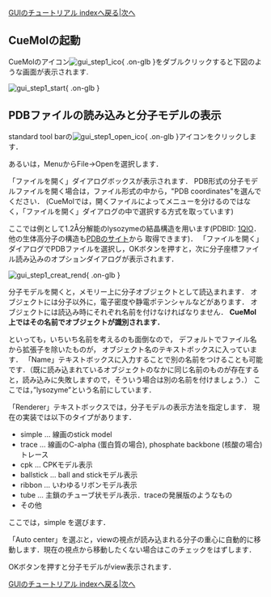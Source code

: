 [GUIのチュートリアル indexへ戻る](../../../Documents/GUIのチュートリアル/)|[次へ](../../../Documents/GUIのチュートリアル/Step2)



## CueMolの起動

CueMolのアイコン![gui_step1_ico](../../../assets/images/Documents/GUIのチュートリアル/Step1/gui_step1_ico.png){ .on-glb }をダブルクリックすると下図のような画面が表示されます.

![gui_step1_start](../../../assets/images/Documents/GUIのチュートリアル/Step1/gui_step1_start.png){ .on-glb }


## PDBファイルの読み込みと分子モデルの表示

standard tool barの![gui_step1_open_ico](../../../assets/images/Documents/GUIのチュートリアル/Step1/gui_step1_open_ico.png){ .on-glb }アイコンをクリックします．

あるいは，MenuからFile→Openを選択します．

「ファイルを開く」ダイアログボックスが表示されます． PDB形式の分子モデルファイルを開く場合は，ファイル形式の中から，"PDB coordinates"を選んでください． (CueMolでは，開くファイルによってメニューを分けるのではなく，「ファイルを開く」ダイアログの中で選択する方式を取っています)

ここでは例として1.2Å分解能のlysozymeの結晶構造を用います(PDBID:
[1QIO](http://pdbbeta.rcsb.org/pdb/explore.do?structureId=1qio)．
他の生体高分子の構造も[PDBのサイト](http://www.rcsb.org/pdb/)から
取得できます)．
「ファイルを開く」ダイアログでPDBファイルを選択し，OKボタンを押すと，次に分子座標ファイル読み込みのオプションダイアログが表示されます．

![gui_step1_creat_rend](../../../assets/images/Documents/GUIのチュートリアル/Step1/gui_step1_creat_rend.png){ .on-glb }

分子モデルを開くと，メモリー上に分子オブジェクトとして読込まれます．
オブジェクトには分子以外に，電子密度や静電ポテンシャルなどがあります．
オブジェクトには読込み時にそれぞれ名前を付けなければなりません．
**CueMol上ではその名前でオブジェクトが識別されます．**

といっても，いちいち名前を考えるのも面倒なので，
デフォルトでファイル名から拡張子を除いたものが，
オブジェクト名のテキストボックスに入っています．
「Name」テキストボックスに入力することで別の名前をつけることも可能です．（既に読み込まれているオブジェクトのなかに同じ名前のものが存在すると，読み込みに失敗しますので，そういう場合は別の名前を付けましょう．）
ここでは，”lysozyme”という名前にしています．


「Renderer」テキストボックスでは，分子モデルの表示方法を指定します．
現在の実装では以下のタイプがあります．


*  simple … 線画のstick model
*  trace … 線画のC-alpha (蛋白質の場合), phosphate backbone (核酸の場合) トレース
*  cpk … CPKモデル表示
*  ballstick … ball and stickモデル表示
*  ribbon … いわゆるリボンモデル表示
*  tube … 主鎖のチューブ状モデル表示．traceの発展版のようなもの
*  その他

ここでは，simple を選びます．


「Auto center」を選ぶと，viewの視点が読み込まれる分子の重心に自動的に移動します．現在の視点から移動したくない場合はこのチェックをはずします．


OKボタンを押すと分子モデルがview表示されます．

[GUIのチュートリアル indexへ戻る](../../../Documents/GUIのチュートリアル/)|[次へ](../../../Documents/GUIのチュートリアル/Step2)